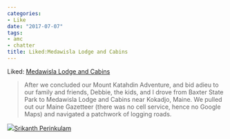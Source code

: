 ```yaml
---
categories:
- Like
date: "2017-07-07"
tags:
- amc
- chatter
title: Liked:Medawisla Lodge and Cabins
---
```


Liked: [Medawisla Lodge and Cabins](https://scottlivingston.wordpress.com/2017/07/06/medawisla-lodge-and-cabins/)

> After we concluded our Mount Katahdin Adventure, and bid adieu to our family and friends, Debbie, the kids, and I drove from Baxter State Park to Medawisla Lodge and Cabins near Kokadjo, Maine. We pulled out our Maine Gazetteer (there was no cell service, hence no Google Maps) and navigated a patchwork of logging roads.

![](images/cropped-cropped-SP01-550afdebv1_site_icon.png)[Srikanth Perinkulam](https://srikanthperinkulam.com)
